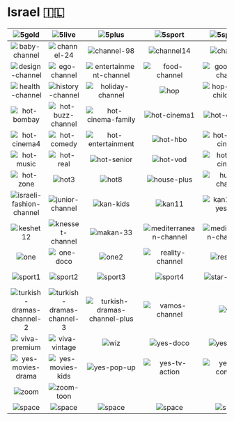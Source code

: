 # Israel 🇮🇱

| ![5gold] | ![5live] | ![5plus] | ![5sport] | ![5sport4k] | ![5stars] |
|:---:|:---:|:---:|:---:|:---:|:---:|
| ![baby-channel] | ![channel-24] | ![channel-98] | ![channel14] | ![channel9] | ![conversation-channel] |
| ![design-channel] | ![ego-channel] | ![entertainment-channel] | ![food-channel] | ![good-life-channel] | ![hala-tv] |
| ![health-channel] | ![history-channel] | ![holiday-channel] | ![hop] | ![hop-israeli-childhood] | ![hot-bollywood] |
| ![hot-bombay] | ![hot-buzz-channel] | ![hot-cinema-family] | ![hot-cinema1] | ![hot-cinema2] | ![hot-cinema3] |
| ![hot-cinema4] | ![hot-comedy] | ![hot-entertainment] | ![hot-hbo] | ![hot-israeli-cinema] | ![hot-lolly] |
| ![hot-music] | ![hot-real] | ![hot-senior] | ![hot-vod] | ![hot-vod-cinema] | ![hot-vod-young] |
| ![hot-zone] | ![hot3] | ![hot8] | ![house-plus] | ![humor-channel] | ![i24-news] |
| ![israeli-fashion-channel] | ![junior-channel] | ![kan-kids] | ![kan11] | ![kan11-4k-yes-live] | ![kan11-yes-live] |
| ![keshet12] | ![knesset-channel] | ![makan-33] | ![mediterranean-channel] | ![mediterranean-channel-2] | ![mediterranean-channel-plus] |
| ![one] | ![one-doco] | ![one2] | ![reality-channel] | ![reshet13] | ![shopping-channel] |
| ![sport1] | ![sport2] | ![sport3] | ![sport4] | ![star-channel] | ![travel-channel] |
| ![turkish-dramas-channel-2] | ![turkish-dramas-channel-3] | ![turkish-dramas-channel-plus] | ![vamos-channel] | ![viva] | ![viva-plus] |
| ![viva-premium] | ![viva-vintage] | ![wiz] | ![yes-doco] | ![yes-israel] | ![yes-movies-action] |
| ![yes-movies-drama] | ![yes-movies-kids] | ![yes-pop-up] | ![yes-tv-action] | ![yes-tv-comedy] | ![yes-tv-drama] |
| ![zoom] | ![zoom-toon] |  |  |  |  |
| ![space] | ![space] | ![space] | ![space] | ![space] | ![space] |

[5gold]:https://raw.githubusercontent.com/tv-logo/tv-logos/main/countries/israel/5gold-il.png
[5live]:https://raw.githubusercontent.com/tv-logo/tv-logos/main/countries/israel/5live-il.png
[5plus]:https://raw.githubusercontent.com/tv-logo/tv-logos/main/countries/israel/5plus-il.png
[5sport]:https://raw.githubusercontent.com/tv-logo/tv-logos/main/countries/israel/5sport-il.png
[5sport4k]:https://raw.githubusercontent.com/tv-logo/tv-logos/main/countries/israel/5sport4k-il.png
[5stars]:https://raw.githubusercontent.com/tv-logo/tv-logos/main/countries/israel/5stars-il.png
[baby-channel]:https://raw.githubusercontent.com/tv-logo/tv-logos/main/countries/israel/baby-channel-il.png
[channel-24]:https://raw.githubusercontent.com/tv-logo/tv-logos/main/countries/israel/channel-24-il.png
[channel-98]:https://raw.githubusercontent.com/tv-logo/tv-logos/main/countries/israel/channel-98-il.png
[channel14]:https://raw.githubusercontent.com/tv-logo/tv-logos/main/countries/israel/channel14-il.png
[channel9]:https://raw.githubusercontent.com/tv-logo/tv-logos/main/countries/israel/channel9-il.png
[conversation-channel]:https://raw.githubusercontent.com/tv-logo/tv-logos/main/countries/israel/conversation-channel-il.png
[design-channel]:https://raw.githubusercontent.com/tv-logo/tv-logos/main/countries/israel/design-channel-il.png
[ego-channel]:https://raw.githubusercontent.com/tv-logo/tv-logos/main/countries/israel/ego-channel-il.png
[entertainment-channel]:https://raw.githubusercontent.com/tv-logo/tv-logos/main/countries/israel/entertainment-channel-il.png
[food-channel]:https://raw.githubusercontent.com/tv-logo/tv-logos/main/countries/israel/food-channel-il.png
[good-life-channel]:https://raw.githubusercontent.com/tv-logo/tv-logos/main/countries/israel/good-life-channel-il.png
[hala-tv]:https://raw.githubusercontent.com/tv-logo/tv-logos/main/countries/israel/hala-tv-il.png
[health-channel]:https://raw.githubusercontent.com/tv-logo/tv-logos/main/countries/israel/health-channel-il.png
[history-channel]:https://raw.githubusercontent.com/tv-logo/tv-logos/main/countries/israel/history-channel-il.png
[holiday-channel]:https://raw.githubusercontent.com/tv-logo/tv-logos/main/countries/israel/holiday-channel-il.png
[hop]:https://raw.githubusercontent.com/tv-logo/tv-logos/main/countries/israel/hop-il.png
[hop-israeli-childhood]:https://raw.githubusercontent.com/tv-logo/tv-logos/main/countries/israel/hop-israeli-childhood-il.png
[hot-bollywood]:https://raw.githubusercontent.com/tv-logo/tv-logos/main/countries/israel/hot-bollywood-il.png
[hot-bombay]:https://raw.githubusercontent.com/tv-logo/tv-logos/main/countries/israel/hot-bombay-il.png
[hot-buzz-channel]:https://raw.githubusercontent.com/tv-logo/tv-logos/main/countries/israel/hot-buzz-channel-il.png
[hot-cinema-family]:https://raw.githubusercontent.com/tv-logo/tv-logos/main/countries/israel/hot-cinema-family-il.png
[hot-cinema1]:https://raw.githubusercontent.com/tv-logo/tv-logos/main/countries/israel/hot-cinema1-il.png
[hot-cinema2]:https://raw.githubusercontent.com/tv-logo/tv-logos/main/countries/israel/hot-cinema2-il.png
[hot-cinema3]:https://raw.githubusercontent.com/tv-logo/tv-logos/main/countries/israel/hot-cinema3-il.png
[hot-cinema4]:https://raw.githubusercontent.com/tv-logo/tv-logos/main/countries/israel/hot-cinema4-il.png
[hot-comedy]:https://raw.githubusercontent.com/tv-logo/tv-logos/main/countries/israel/hot-comedy-il.png
[hot-entertainment]:https://raw.githubusercontent.com/tv-logo/tv-logos/main/countries/israel/hot-entertainment-il.png
[hot-hbo]:https://raw.githubusercontent.com/tv-logo/tv-logos/main/countries/israel/hot-hbo-il.png
[hot-israeli-cinema]:https://raw.githubusercontent.com/tv-logo/tv-logos/main/countries/israel/hot-israeli-cinema-il.png
[hot-lolly]:https://raw.githubusercontent.com/tv-logo/tv-logos/main/countries/israel/hot-lolly-il.png
[hot-music]:https://raw.githubusercontent.com/tv-logo/tv-logos/main/countries/israel/hot-music-il.png
[hot-real]:https://raw.githubusercontent.com/tv-logo/tv-logos/main/countries/israel/hot-real-il.png
[hot-senior]:https://raw.githubusercontent.com/tv-logo/tv-logos/main/countries/israel/hot-senior-il.png
[hot-vod]:https://raw.githubusercontent.com/tv-logo/tv-logos/main/countries/israel/hot-vod-il.png
[hot-vod-cinema]:https://raw.githubusercontent.com/tv-logo/tv-logos/main/countries/israel/hot-vod-cinema-il.png
[hot-vod-young]:https://raw.githubusercontent.com/tv-logo/tv-logos/main/countries/israel/hot-vod-young-il.png
[hot-zone]:https://raw.githubusercontent.com/tv-logo/tv-logos/main/countries/israel/hot-zone-il.png
[hot3]:https://raw.githubusercontent.com/tv-logo/tv-logos/main/countries/israel/hot3-il.png
[hot8]:https://raw.githubusercontent.com/tv-logo/tv-logos/main/countries/israel/hot8-il.png
[house-plus]:https://raw.githubusercontent.com/tv-logo/tv-logos/main/countries/israel/house-plus-il.png
[humor-channel]:https://raw.githubusercontent.com/tv-logo/tv-logos/main/countries/israel/humor-channel-il.png
[i24-news]:https://raw.githubusercontent.com/tv-logo/tv-logos/main/countries/israel/i24-news-il.png
[israeli-fashion-channel]:https://raw.githubusercontent.com/tv-logo/tv-logos/main/countries/israel/israeli-fashion-channel-il.png
[junior-channel]:https://raw.githubusercontent.com/tv-logo/tv-logos/main/countries/israel/junior-channel-il.png
[kan-kids]:https://raw.githubusercontent.com/tv-logo/tv-logos/main/countries/israel/kan-kids-il.png
[kan11]:https://raw.githubusercontent.com/tv-logo/tv-logos/main/countries/israel/kan11-il.png
[kan11-4k-yes-live]:https://raw.githubusercontent.com/tv-logo/tv-logos/main/countries/israel/kan11-4k-yes-live-il.png
[kan11-yes-live]:https://raw.githubusercontent.com/tv-logo/tv-logos/main/countries/israel/kan11-yes-live-il.png
[keshet12]:https://raw.githubusercontent.com/tv-logo/tv-logos/main/countries/israel/keshet12-il.png
[knesset-channel]:https://raw.githubusercontent.com/tv-logo/tv-logos/main/countries/israel/knesset-channel-il.png
[makan-33]:https://raw.githubusercontent.com/tv-logo/tv-logos/main/countries/israel/makan-33-il.png
[mediterranean-channel]:https://raw.githubusercontent.com/tv-logo/tv-logos/main/countries/israel/mediterranean-channel-il.png
[mediterranean-channel-2]:https://raw.githubusercontent.com/tv-logo/tv-logos/main/countries/israel/mediterranean-channel-2-il.png
[mediterranean-channel-plus]:https://raw.githubusercontent.com/tv-logo/tv-logos/main/countries/israel/mediterranean-channel-plus-il.png
[one]:https://raw.githubusercontent.com/tv-logo/tv-logos/main/countries/israel/one-il.png
[one-doco]:https://raw.githubusercontent.com/tv-logo/tv-logos/main/countries/israel/one-doco-il.png
[one2]:https://raw.githubusercontent.com/tv-logo/tv-logos/main/countries/israel/one2-il.png
[reality-channel]:https://raw.githubusercontent.com/tv-logo/tv-logos/main/countries/israel/reality-channel-il.png
[reshet13]:https://raw.githubusercontent.com/tv-logo/tv-logos/main/countries/israel/reshet13-il.png
[shopping-channel]:https://raw.githubusercontent.com/tv-logo/tv-logos/main/countries/israel/shopping-channel-il.png
[sport1]:https://raw.githubusercontent.com/tv-logo/tv-logos/main/countries/israel/sport1-il.png
[sport2]:https://raw.githubusercontent.com/tv-logo/tv-logos/main/countries/israel/sport2-il.png
[sport3]:https://raw.githubusercontent.com/tv-logo/tv-logos/main/countries/israel/sport3-il.png
[sport4]:https://raw.githubusercontent.com/tv-logo/tv-logos/main/countries/israel/sport4-il.png
[star-channel]:https://raw.githubusercontent.com/tv-logo/tv-logos/main/countries/israel/star-channel-il.png
[travel-channel]:https://raw.githubusercontent.com/tv-logo/tv-logos/main/countries/israel/travel-channel-il.png
[turkish-dramas-channel-2]:https://raw.githubusercontent.com/tv-logo/tv-logos/main/countries/israel/turkish-dramas-channel-2-il.png
[turkish-dramas-channel-3]:https://raw.githubusercontent.com/tv-logo/tv-logos/main/countries/israel/turkish-dramas-channel-3-il.png
[turkish-dramas-channel-plus]:https://raw.githubusercontent.com/tv-logo/tv-logos/main/countries/israel/turkish-dramas-channel-plus-il.png
[vamos-channel]:https://raw.githubusercontent.com/tv-logo/tv-logos/main/countries/israel/vamos-channel-il.png
[viva]:https://raw.githubusercontent.com/tv-logo/tv-logos/main/countries/israel/viva-il.png
[viva-plus]:https://raw.githubusercontent.com/tv-logo/tv-logos/main/countries/israel/viva-plus-il.png
[viva-premium]:https://raw.githubusercontent.com/tv-logo/tv-logos/main/countries/israel/viva-premium-il.png
[viva-vintage]:https://raw.githubusercontent.com/tv-logo/tv-logos/main/countries/israel/viva-vintage-il.png
[wiz]:https://raw.githubusercontent.com/tv-logo/tv-logos/main/countries/israel/wiz-il.png
[yes-doco]:https://raw.githubusercontent.com/tv-logo/tv-logos/main/countries/israel/yes-doco-il.png
[yes-israel]:https://raw.githubusercontent.com/tv-logo/tv-logos/main/countries/israel/yes-israel-il.png
[yes-movies-action]:https://raw.githubusercontent.com/tv-logo/tv-logos/main/countries/israel/yes-movies-action-il.png
[yes-movies-drama]:https://raw.githubusercontent.com/tv-logo/tv-logos/main/countries/israel/yes-movies-drama-il.png
[yes-movies-kids]:https://raw.githubusercontent.com/tv-logo/tv-logos/main/countries/israel/yes-movies-kids-il.png
[yes-pop-up]:https://raw.githubusercontent.com/tv-logo/tv-logos/main/countries/israel/yes-pop-up-il.png
[yes-tv-action]:https://raw.githubusercontent.com/tv-logo/tv-logos/main/countries/israel/yes-tv-action-il.png
[yes-tv-comedy]:https://raw.githubusercontent.com/tv-logo/tv-logos/main/countries/israel/yes-tv-comedy-il.png
[yes-tv-drama]:https://raw.githubusercontent.com/tv-logo/tv-logos/main/countries/israel/yes-tv-drama-il.png
[zoom]:https://raw.githubusercontent.com/tv-logo/tv-logos/main/countries/israel/zoom-il.png
[zoom-toon]:https://raw.githubusercontent.com/tv-logo/tv-logos/main/countries/israel/zoom-toon-il.png

[Space]:../../misc/space-1500.png "Space"
